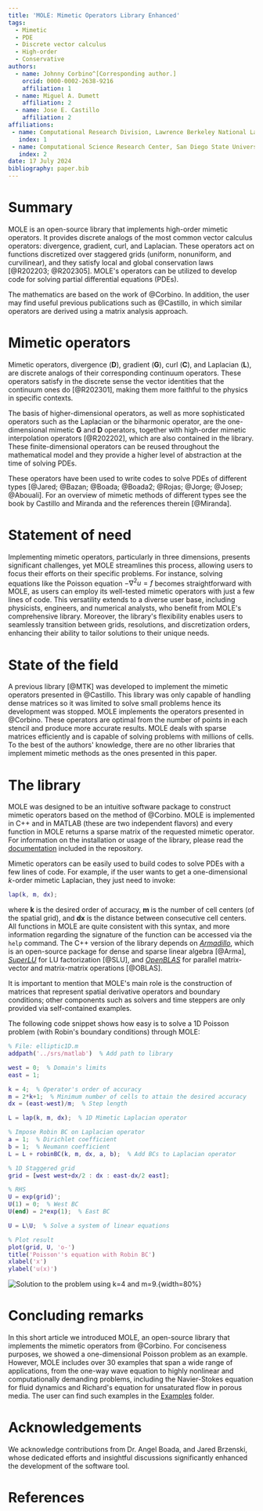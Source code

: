 ```yaml
---
title: 'MOLE: Mimetic Operators Library Enhanced'
tags:
  - Mimetic
  - PDE
  - Discrete vector calculus
  - High-order
  - Conservative
authors:
  - name: Johnny Corbino^[Corresponding author.]
    orcid: 0000-0002-2638-9216
    affiliation: 1
  - name: Miguel A. Dumett
    affiliation: 2
  - name: Jose E. Castillo
    affiliation: 2
affiliations:
 - name: Computational Research Division, Lawrence Berkeley National Laboratory, Berkeley, California, 94720, USA.
   index: 1
 - name: Computational Science Research Center, San Diego State University, 5500 Campanile Dr, San Diego, California, 92182, USA.
   index: 2
date: 17 July 2024
bibliography: paper.bib
---
```


# Summary

MOLE is an open-source library that implements high-order mimetic operators. It provides discrete analogs of the most common vector calculus operators: divergence, gradient, curl, and Laplacian. These operators act on functions discretized over staggered grids (uniform, nonuniform, and curvilinear), and they satisfy local and global conservation laws [@R202203; @R202305]. MOLE's operators can be utilized to develop code for solving partial differential equations (PDEs).

The mathematics are based on the work of @Corbino. In addition, the user may find useful previous publications such as @Castillo, in which similar operators are derived using a matrix analysis approach.

# Mimetic operators

Mimetic operators, divergence (**D**), gradient (**G**), curl (**C**), and Laplacian (**L**), are discrete analogs of their corresponding continuum operators. These operators satisfy in the discrete sense the vector identities that the continuum ones do [@R202301], making them more faithful to the physics in specific contexts.

The basis of higher-dimensional operators, as well as more sophisticated operators such as the Laplacian or the biharmonic operator, are the one-dimensional mimetic **G** and **D** operators, together with high-order mimetic interpolation operators [@R202202], which are also contained in the library. These finite-dimensional operators can be reused throughout the mathematical model and they provide a higher level of abstraction at the time of solving PDEs.

These operators have been used to write codes to solve PDEs of different types [@Jared; @Bazan; @Boada; @Boada2; @Rojas; @Jorge; @Josep; @Abouali]. For an overview of mimetic methods of different types see the book by Castillo and Miranda and the references therein [@Miranda].

# Statement of need

Implementing mimetic operators, particularly in three dimensions, presents significant challenges, yet MOLE streamlines this process, allowing users to focus their efforts on their specific problems. For instance, solving equations like the Poisson equation $-\nabla^2 u = f$ becomes straightforward with MOLE, as users can employ its well-tested mimetic operators with just a few lines of code. This versatility extends to a diverse user base, including physicists, engineers, and numerical analysts, who benefit from MOLE's comprehensive library. Moreover, the library's flexibility enables users to seamlessly transition between grids, resolutions, and discretization orders, enhancing their ability to tailor solutions to their unique needs.

# State of the field

A previous library [@MTK] was developed to implement the mimetic operators presented in @Castillo. This library was only capable of handling dense matrices so it was limited to solve small problems hence its development was stopped. MOLE implements the operators presented in @Corbino. These operators are optimal from the number of points in each stencil and produce more accurate results. MOLE deals with sparse matrices efficiently and is capable of solving problems with millions of cells. To the best of the authors' knowledge, there are no other libraries that implement mimetic methods as the ones presented in this paper.

# The library

MOLE was designed to be an intuitive software package to construct mimetic operators based on the method of @Corbino. MOLE is implemented in C++ and in MATLAB (these are two independent flavors) and every function in MOLE returns a sparse matrix of the requested mimetic operator. For information on the installation or usage of the library, please read the [documentation](https://github.com/csrc-sdsu/mole/blob/main/README.md) included in the repository.

Mimetic operators can be easily used to build codes to solve PDEs with a few lines of code. For example, if the user wants to get a one-dimensional *k*-order mimetic Laplacian, they just need to invoke:
```matlab
lap(k, m, dx);
```
where **k** is the desired order of accuracy, **m** is the number of cell centers (of the spatial grid), and **dx** is the distance between consecutive cell centers. All functions in MOLE are quite consistent with this syntax, and more information regarding the signature of the function can be accessed via the ```help``` command. The C++ version of the library depends on [*Armadillo*](http://arma.sourceforge.net/), which is an open-source package for dense and sparse linear algebra [@Arma], [*SuperLU*](https://portal.nersc.gov/project/sparse/superlu) for LU factorization [@SLU], and [*OpenBLAS*](https://www.openblas.net/) for parallel matrix-vector and matrix-matrix operations [@OBLAS].

It is important to mention that MOLE's main role is the construction of matrices that represent spatial derivative operators and boundary conditions; other components such as solvers and time steppers are only provided via self-contained examples.

The following code snippet shows how easy is to solve a 1D Poisson problem (with Robin's boundary conditions) through MOLE:
```matlab
% File: elliptic1D.m
addpath('../srs/matlab')  % Add path to library

west = 0;  % Domain's limits
east = 1;

k = 4;  % Operator's order of accuracy
m = 2*k+1;  % Minimum number of cells to attain the desired accuracy
dx = (east-west)/m;  % Step length

L = lap(k, m, dx);  % 1D Mimetic Laplacian operator

% Impose Robin BC on Laplacian operator
a = 1;  % Dirichlet coefficient
b = 1;  % Neumann coefficient
L = L + robinBC(k, m, dx, a, b);  % Add BCs to Laplacian operator

% 1D Staggered grid
grid = [west west+dx/2 : dx : east-dx/2 east];

% RHS
U = exp(grid)';
U(1) = 0;  % West BC
U(end) = 2*exp(1);  % East BC

U = L\U;  % Solve a system of linear equations

% Plot result
plot(grid, U, 'o-')
title('Poisson''s equation with Robin BC')
xlabel('x')
ylabel('u(x)')
```

![Solution to the problem using *k=4* and *m=9*.](fig1.png){width=80%}

# Concluding remarks

In this short article we introduced MOLE, an open-source library that implements the mimetic operators from @Corbino. For conciseness purposes, we showed a one-dimensional Poisson problem as an example. However, MOLE includes over 30 examples that span a wide range of applications, from the one-way wave equation to highly nonlinear and computationally demanding problems, including the Navier-Stokes equation for fluid dynamics and Richard's equation for unsaturated flow in porous media. The user can find such examples in the [Examples](https://github.com/csrc-sdsu/mole/blob/main/examples/matlab) folder.

# Acknowledgements

We acknowledge contributions from Dr. Angel Boada, and Jared Brzenski, whose dedicated efforts and insightful discussions significantly enhanced the development of the software tool.

# References
